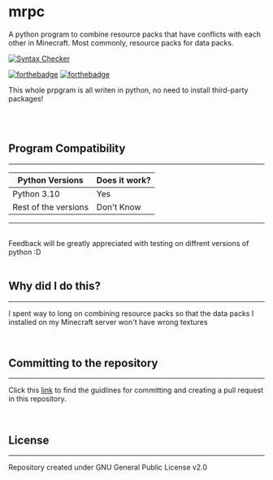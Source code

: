 # mrpc

A python program to combine resource packs that have conflicts with each other in Minecraft. Most commonly, resource packs for data packs.

[![Syntax Checker](https://github.com/EpicBirb/mrpc/actions/workflows/syntax.yml/badge.svg)](https://github.com/EpicBirb/mrpc/actions/workflows/syntax.yml)

[![forthebadge](https://forthebadge.com/images/badges/powered-by-electricity.svg)](https://forthebadge.com) [![forthebadge](https://forthebadge.com/images/badges/built-with-love.svg)](https://forthebadge.com) ![]() ![]() ![]()

This whole prpgram is all writen in python, no need to install third-party packages!

<br>
<br>

## Program Compatibility

---
|       Python Versions       |      Does it work?      |
| --------------------------- | ----------------------- |
|         Python 3.10         |           Yes           |
|    Rest of the versions     |       Don't Know        |
---
<br>
Feedback will be greatly appreciated with testing on diffrent versions of python :D
<br>
<br>

## Why did I do this?

---
I spent way to long on combining resource packs so that the data packs I installed on my Minecraft server won't have wrong textures

<br>

## Committing to the repository
---
Click this [link](https://github.com/EpicBirb/mrpc/blob/main/info/pull_requests.md) to find the guidlines for committing and creating a pull request in this repository.

<br>

## License

---
Repository created under GNU General Public License v2.0
